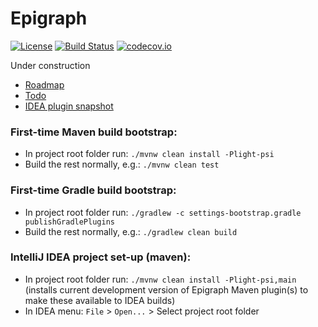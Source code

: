 # Epigraph
[![License](https://img.shields.io/badge/License-Apache%202.0-blue.svg)](https://opensource.org/licenses/Apache-2.0)
[![Build Status](https://travis-ci.org/SumoLogic/epigraph.svg)](https://travis-ci.org/SumoLogic/epigraph)
[![codecov.io](https://codecov.io/github/SumoLogic/epigraph/coverage.svg)](https://codecov.io/github/SumoLogic/epigraph)

Under construction

- [Roadmap](roadmap.md)
- [Todo](todo.md)
- [IDEA plugin snapshot](https://github.com/SumoLogic/epigraph/files/1181584/epigraph-idea-plugin-0.0.5.zip)


### First-time Maven build bootstrap:
- In project root folder run: `./mvnw clean install -Plight-psi`
- Build the rest normally, e.g.: `./mvnw clean test`

### First-time Gradle build bootstrap:
- In project root folder run: `./gradlew -c settings-bootstrap.gradle publishGradlePlugins`
- Build the rest normally, e.g.: `./gradlew clean build`

### IntelliJ IDEA project set-up (maven):
- In project root folder run: `./mvnw clean install -Plight-psi,main`
  (installs current development version of Epigraph Maven plugin(s) to make these available to IDEA builds)
- In IDEA menu: `File` > `Open...` > Select project root folder
